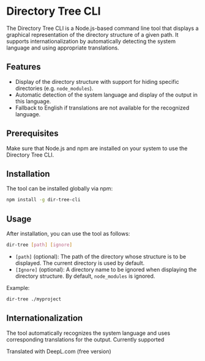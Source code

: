 # Directory Tree CLI

The Directory Tree CLI is a Node.js-based command line tool that displays a graphical representation of the directory structure of a given path. It supports internationalization by automatically detecting the system language and using appropriate translations.

## Features

- Display of the directory structure with support for hiding specific directories (e.g. `node_modules`).
- Automatic detection of the system language and display of the output in this language.
- Fallback to English if translations are not available for the recognized language.

## Prerequisites

Make sure that Node.js and npm are installed on your system to use the Directory Tree CLI.

## Installation

The tool can be installed globally via npm:

```bash
npm install -g dir-tree-cli
```

## Usage

After installation, you can use the tool as follows:

```bash
dir-tree [path] [ignore]
```

- `[path]` (optional): The path of the directory whose structure is to be displayed. The current directory is used by default.
- `[Ignore]` (optional): A directory name to be ignored when displaying the directory structure. By default, `node_modules` is ignored.

Example:

```bash
dir-tree ./myproject
```

## Internationalization

The tool automatically recognizes the system language and uses corresponding translations for the output. Currently supported

Translated with DeepL.com (free version)